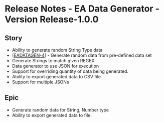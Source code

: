 # Release Notes - EA Data Generator - Version Release-1.0.0

## Story

*   Ability to generate random String Type data
*   [[EADATAGEN-4](https://projects.cdk.com/browse/EADATAGEN-4)] - Generate random data from pre-defined data set
*   Generate Strings to match given REGEX
*   Data generator to use JSON for execution
*   Support for overriding quantity of data being generated.
*   Ability to export generated data to CSV file
*   Support for multiple JSONs

## Epic

*   Generate random data for String, Number type
*   Ability to export generated data to file.